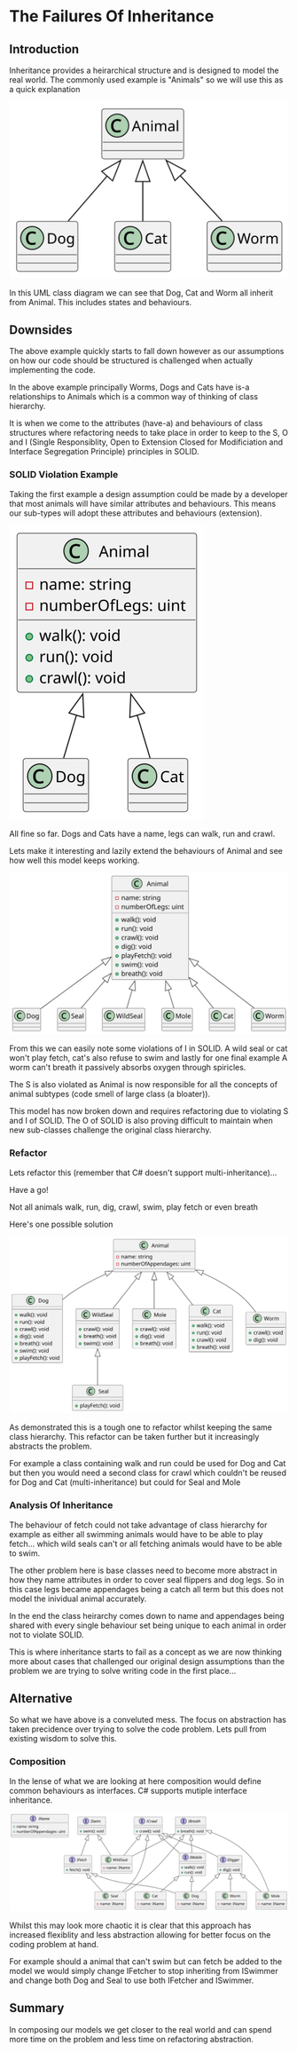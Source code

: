 # The Failures Of Inheritance

## Introduction

Inheritance provides a heirarchical structure and is designed to model the real world. The commonly used example is "Animals" so we will use this as a quick explanation

![Animals Diagram](../assests/the_failures_of_inheritance_1.svg)

In this UML class diagram we can see that Dog, Cat and Worm all inherit from Animal. This includes states and behaviours.

## Downsides

The above example quickly starts to fall down however as our assumptions on how our code should be structured is challenged when actually implementing the code.

In the above example principally Worms, Dogs and Cats have is-a relationships to Animals which is a common way of thinking of class hierarchy.

It is when we come to the attributes (have-a) and behaviours of class structures where refactoring needs to take place in order to keep to the S, O and I (Single Responsiblity, Open to Extension Closed for Modificiation and Interface Segregation Principle) principles in SOLID.

### SOLID Violation Example

Taking the first example a design assumption could be made by a developer that most animals will have similar attributes and behaviours. This means our sub-types will adopt these attributes and behaviours (extension).

![Quick Example](../assests/the_failures_of_inheritance_2.svg)

All fine so far. Dogs and Cats have a name, legs can walk, run and crawl.

Lets make it interesting and lazily extend the behaviours of Animal and see how well this model keeps working.

![Violation of SOLID](../assests/the_failures_of_inheritance_3.svg)

From this we can easily note some violations of I in SOLID. A wild seal or cat won't play fetch, cat's also refuse to swim and lastly for one final example A worm can't breath it passively absorbs oxygen through spiricles.

The S is also violated as Animal is now responsible for all the concepts of animal subtypes (code smell of large class (a bloater)).

This model has now broken down and requires refactoring due to violating S and I of SOLID. The O of SOLID is also proving difficult to maintain when new sub-classes challenge the original class hierarchy.

### Refactor

Lets refactor this (remember that C# doesn't support multi-inheritance)...

Have a go!

Not all animals walk, run, dig, crawl, swim, play fetch or even breath

Here's one possible solution

![Almost Composition](../assests/the_failures_of_inheritance_4.svg)

As demonstrated this is a tough one to refactor whilst keeping the same class hierarchy. This refactor can be taken further but it increasingly abstracts the problem.

For example a class containing walk and run could be used for Dog and Cat but then you would need a second class for crawl which couldn't be reused for Dog and Cat (multi-inheritance) but could for Seal and Mole

### Analysis Of Inheritance

The behaviour of fetch could not take advantage of class hierarchy for example as either all swimming animals would have to be able to play fetch... which wild seals can't or all fetching animals would have to be able to swim.

The other problem here is base classes need to become more abstract in how they name attributes in order to cover seal flippers and dog legs. So in this case legs became appendages being a catch all term but this does not model the inividual animal accurately.

In the end the class heirarchy comes down to name and appendages being shared with every single behaviour set being unique to each animal in order not to violate SOLID.

This is where inheritance starts to fail as a concept as we are now thinking more about cases that challenged our original design assumptions than the problem we are trying to solve writing code in the first place...

## Alternative

So what we have above is a conveluted mess. The focus on abstraction has taken precidence over trying to solve the code problem. Lets pull from existing wisdom to solve this.

### Composition

In the lense of what we are looking at here composition would define common behaviours as interfaces. C# supports mutiple interface inheritance.

![Composition](../assests/the_failures_of_inheritance_5.svg)

Whilst this may look more chaotic it is clear that this approach has increased flexiblity and less abstraction allowing for better focus on the coding problem at hand.

For example should a animal that can't swim but can fetch be added to the model we would simply change IFetcher to stop inheriting from ISwimmer and change both Dog and Seal to use both IFetcher and ISwimmer.

## Summary

In composing our models we get closer to the real world and can spend more time on the problem and less time on refactoring abstraction.
